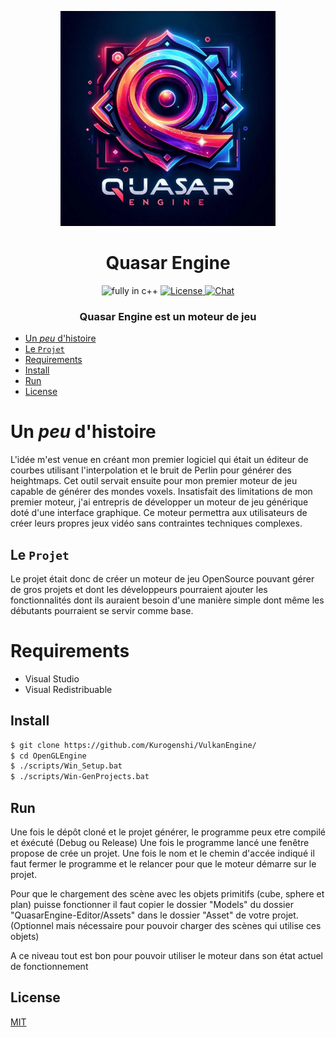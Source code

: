 <p align=center>
  <img src="logo.webp" height="344" width="344"/>
</p>
<h1 align=center>Quasar Engine</h1>
<p align=center>
  <img src="https://img.shields.io/badge/Made%20with-C++-%23f7df1e?style=for-the-badge" alt="fully in c++"/>
  <a href="https://choosealicense.com/licenses/mit/">
    <img src="https://img.shields.io/badge/license-MIT-yellow.svg?style=for-the-badge" alt="License"/>
  </a>
  <a href="https://discord.gg/">
    <img src="https://img.shields.io/discord/265104803531587584.svg?logo=discord&style=for-the-badge" alt="Chat"/>
  </a>
</p>
<h3 align=center>Quasar Engine est un moteur de jeu</h3>

- [Un _peu_ d'histoire](#un-peu-d-histoire)
- [Le `Projet`](#le-projet)
- [Requirements](#requirements)
- [Install](#install)
- [Run](#run)
- [License](#license)

# Un _peu_ d'histoire

L'idée m'est venue en créant mon premier logiciel qui était un éditeur de courbes utilisant l'interpolation et le bruit de Perlin pour générer des heightmaps. Cet outil servait ensuite pour mon premier moteur de jeu capable de générer des mondes voxels. Insatisfait des limitations de mon premier moteur, j'ai entrepris de développer un moteur de jeu générique doté d'une interface graphique. Ce moteur permettra aux utilisateurs de créer leurs propres jeux vidéo sans contraintes techniques complexes.

## Le `Projet`

Le projet était donc de créer un moteur de jeu OpenSource pouvant gérer de gros projets et dont les développeurs pourraient ajouter les fonctionnalités dont ils auraient besoin d'une manière simple dont même les débutants pourraient se servir comme base.

# Requirements

- Visual Studio
- Visual Redistribuable

## Install

```bash
$ git clone https://github.com/Kurogenshi/VulkanEngine/
$ cd OpenGLEngine
$ ./scripts/Win_Setup.bat
$ ./scripts/Win-GenProjects.bat
```

## Run

Une fois le dépôt cloné et le projet générer, le programme peux etre compilé et éxécuté (Debug ou Release)
Une fois le programme lancé une fenêtre propose de crée un projet.
Une fois le nom et le chemin d'accée indiqué il faut fermer le programme et le relancer pour que le moteur démarre sur le projet.

Pour que le chargement des scène avec les objets primitifs (cube, sphere et plan) puisse fonctionner il faut copier le dossier "Models" du dossier "QuasarEngine-Editor/Assets" dans le dossier "Asset" de votre projet.
(Optionnel mais nécessaire pour pouvoir charger des scènes qui utilise ces objets)

A ce niveau tout est bon pour pouvoir utiliser le moteur dans son état actuel de fonctionnement

## License

[MIT](https://choosealicense.com/licenses/mit/)
